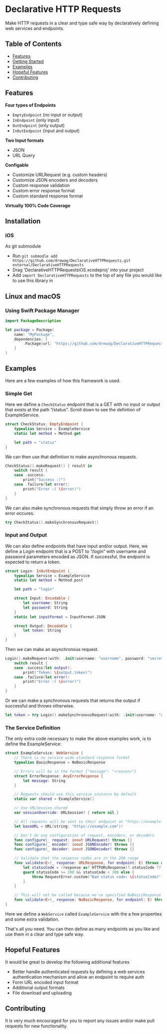 Declarative HTTP Requests
==============

Make HTTP requests in a clear and type safe way by declaratively defining web services and endpoints.

Table of Contents
--------------

- [Features](#features)
- [Getting Started](https://github.com/drewag/DeclarativeHTTPRequests/wiki)
- [Examples](#examples)
- [Hopeful Features](#hopeful-features)
- [Contributing](#contributing)

Features
--------

**Four types of Endpoints**
- `EmptyEndpoint` (no input or output)
- `InEndpoint` (only input)
- `OutEndpoint` (only output)
- `InOutEndpoint` (input and output)

**Two Input formats**
- JSON
- URL Query

**Configable**
- Customize URLRequest (e.g. custom headers)
- Customize JSON encoders and decoders
- Custom response validation
- Custom error response format
- Custom standard response format

**Virtually 100% Code Coverage**
    
Installation
---------

### iOS

As git submodule

- Run `git submodle add https://github.com/drewag/DeclarativeHTTPRequests.git external/DeclarativeHTTPRequests`
- Drag 'DeclarativeHTTPRequestsiOS.xcodeproj' into your project
- Add `import DeclarativeHTTPRequests` to the top of any file you would like to use this library in

Linux and macOS
----------------

### Using Swift Package Manager
```swift
import PackageDescription

let package = Package(
    name: "MyPackage",
    dependencies: [
        .Package(url: "https://github.com/drewag/DeclarativeHTTPRequests.git", majorVersion: 0),
    ]
)
```

Examples
----------
Here are a few examples of how this framework is used.

### Simple Get

Here we define a `CheckStatus` endpoint that is a GET with no input or output that exists at the path “/status”.
Scroll down to see the defintion of ExampleService.

```swift
struct CheckStatus: EmptyEndpoint {
    typealias Service = ExampleService
    static let method = Method.get

    let path = "status"
}
```

We can then use that definition to make asynchronous requests.

```swift
CheckStatus().makeRequest() { result in
    switch result {
    case .success:
        print("Success :)")
    case .failure(let error):
        print("Error :( \(error)")
    }
}
```
    
We can also make synchronous requests that simply throw an error if an error occures.

```swift
try CheckStatus().makeSynchronousRequest()
```
    
### Input and Output

We can also define endpoints that have input and/or output. Here, we define a Login endpoint that is a
POST to “/login” with username and password parameters encoded as JSON. If successful, the endpoint is
expected to return a token.

```swift
struct Login: InOutEndpoint {
    typealias Service = ExampleService
    static let method = Method.post

    let path = "login"

    struct Input: Encodable {
        let username: String
        let password: String
    }
    static let inputFormat = InputFormat.JSON

    struct Output: Decodable {
        let token: String
    }
}
```
    
Then we can make an asynchronous request.

```swift
Login().makeRequest(with: .init(username: "username", password: "secret")) { result in
    switch result {
    case .success(let output):
        print("Token: \(output.token)")
    case .failure(let error):
        print("Error :( \(error)")
    }
}
```

Or we can make a synchronous requests that returns the output if successful and throws otherwise.

```swift
let token = try Login().makeSynchronousRequest(with: .init(username: "username", password: "secret")).token
```

### The Service Definition

The only extra code necessary to make the above examples work, is to define the ExampleService:

```swift
struct ExampleService: WebService {
    // There is no service wide standard response format
    typealias BasicResponse = NoBasicResponse

    // Errors will be in the format {"message": "<reason>"}
    struct ErrorResponse: AnyErrorResponse {
        let message: String
    }

    // Requests should use this service instance by default
    static var shared = ExampleService()

    // Use URLSession.shared
    var sessionOverride: URLSession? { return nil }

    // All requests will be sent to their endpoint at "https://example.com"
    let baseURL = URL(string: "https://example.com")!

    // Don't do any configuration of request, encoders, or decoders
    func configure(_ request: inout URLRequest) throws {}
    func configure(_ encoder: inout JSONEncoder) throws {}
    func configure(_ decoder: inout JSONDecoder) throws {}

    // Validate that the response codes are in the 200 range
    func validate<E>(_ response: URLResponse, for endpoint: E) throws where E : Endpoint {
        let statusCode = (response as? HTTPURLResponse)?.statusCode ?? -1
        guard statusCode >= 200 && statusCode < 300 else {
            throw RequestError.custom("Bad status code: \(statusCode)")
        }
    }

    // This will not be called because we've specified NoBasicResponse
    func validate<E>(_ response: NoBasicResponse, for endpoint: E) throws where E : Endpoint {}
}
```
    
Here we define a `WebService` called `ExampleService` with the a few properties and some extra validation.

That's all you need. You can then define as many endpoints as you like and use them in a clear and type safe way.

Hopeful Features
------------

It would be great to develop the following additional features

- Better handle authenticated requests by defining a web services authentication mechanism and allow an endpoint to require auth
- Form URL encoded input format
- Additional output formats
- File download and uploading

Contributing
---------

It is very much encouraged for you to report any issues and/or make pull requests for new functionality.
